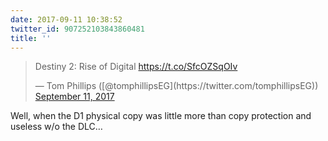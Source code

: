 ```yaml
---
date: 2017-09-11 10:38:52
twitter_id: 907252103843860481
title: ''
---
```


<blockquote class="twitter-tweet"><p lang="en" dir="ltr">Destiny 2: Rise of Digital <a href="https://t.co/SfcOZSqOIv">https://t.co/SfcOZSqOIv</a></p>&mdash; Tom Phillips ([@tomphillipsEG](https://twitter.com/tomphillipsEG)) <a href="https://twitter.com/tomphillipsEG/status/907171625820450816?ref_src=twsrc%5Etfw">September 11, 2017</a></blockquote>
<script async src="https://platform.twitter.com/widgets.js" charset="utf-8"></script>

Well, when the D1 physical copy was little more than copy protection and useless w/o the DLC…
